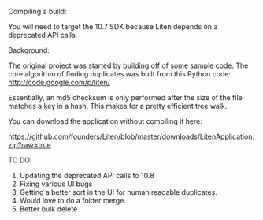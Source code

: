 Compiling a build:

You will need to target the 10.7 SDK because Liten depends on a deprecated API calls.  

Background:

The original project was started by building off of some sample code.  The core algorithm of finding duplicates was built from this Python code:  http://code.google.com/p/liten/

Essentially, an md5 checksum is only performed after the size of the file matches a key in a hash.  This makes for a pretty efficient tree walk.

You can download the application without compiling it here:

https://github.com/founders/Liten/blob/master/downloads/LitenApplication.zip?raw=true

TO DO:

1.  Updating the deprecated API calls to 10.8
2.  Fixing various UI bugs
3.  Getting a better sort in the UI for human readable duplicates.
4.  Would love to do a folder merge.
5.  Better bulk delete



